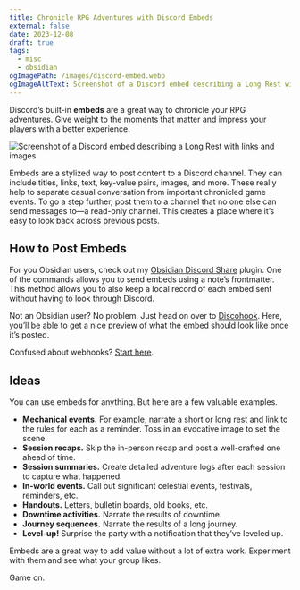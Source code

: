 ```yaml
---
title: Chronicle RPG Adventures with Discord Embeds
external: false
date: 2023-12-08
draft: true
tags:
  - misc
  - obsidian
ogImagePath: /images/discord-embed.webp
ogImageAltText: Screenshot of a Discord embed describing a Long Rest with links and images
---
```


Discord’s built-in **embeds** are a great way to chronicle your RPG adventures. Give weight to the moments that matter and impress your players with a better experience.

![Screenshot of a Discord embed describing a Long Rest with links and images](/images/discord-embed.webp)

Embeds are a stylized way to post content to a Discord channel. They can include titles, links, text, key-value pairs, images, and more. These really help to separate casual conversation from important chronicled game events. To go a step further, post them to a channel that no one else can send messages to—a read-only channel. This creates a place where it’s easy to look back across previous posts.

## How to Post Embeds
For you Obsidian users, check out my [Obsidian Discord Share](/blog/introducing-discord-share-for-obsidian/) plugin. One of the commands allows you to send embeds using a note’s frontmatter. This method allows you to also keep a local record of each embed sent without having to look through Discord.

Not an Obsidian user? No problem. Just head on over to [Discohook](https://discohook.org/). Here, you’ll be able to get a nice preview of what the embed should look like once it’s posted. 

Confused about webhooks? [Start here](https://support.discord.com/hc/en-us/articles/228383668-Intro-to-Webhooks).

## Ideas
You can use embeds for anything. But here are a few valuable examples.
- **Mechanical events.** For example, narrate a short or long rest and link to the rules for each as a reminder. Toss in an evocative image to set the scene.
- **Session recaps.** Skip the in-person recap and post a well-crafted one ahead of time.
- **Session summaries.** Create detailed adventure logs after each session to capture what happened.
- **In-world events.** Call out significant celestial events, festivals, reminders, etc.
- **Handouts.** Letters, bulletin boards, old books, etc. 
- **Downtime activities.** Narrate the results of downtime.
- **Journey sequences.** Narrate the results of a long journey.
- **Level-up!** Surprise the party with a notification that they’ve leveled up.

Embeds are a great way to add value without a lot of extra work. Experiment with them and see what your group likes. 

Game on.
